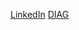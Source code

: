 [LinkedIn](https://www.linkedin.com/in/coendevente)
[DIAG](http://diagnijmegen.nl/index.php/Person?name=Coen_de_Vente)
